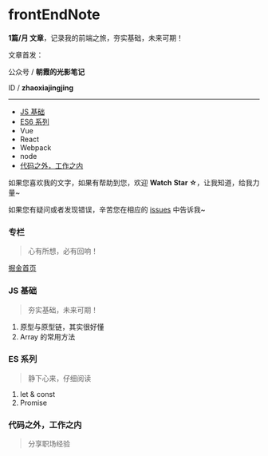 # frontEndNote
**1篇/月 文章**，记录我的前端之旅，夯实基础，未来可期！

文章首发：

公众号 / **朝霞的光影笔记**

ID / **zhaoxiajingjing**


----


- [JS 基础](https://github.com/jingzhaoxia/frontEndNote/blob/master/README.md#js-基础 "夯实基础，未来可期！")
- [ES6 系列](https://github.com/jingzhaoxia/frontEndNote/blob/master/README.md#es-系列 "静下心来，仔细阅读")
- Vue
- React 
- Webpack
- node
- [代码之外，工作之内](https://github.com/jingzhaoxia/frontEndNote/blob/master/README.md#代码之外工作之内 "分享职场经验")

如果您喜欢我的文字，如果有帮助到您，欢迎 **Watch** **Star ☆**，让我知道，给我力量~

如果您有疑问或者发现错误，辛苦您在相应的 [issues](https://github.com/jingzhaoxia/frontEndNote/issues "issues") 中告诉我~

### 专栏
> 心有所想，必有回响！

[掘金首页](https://juejin.im/user/5d6be0caf265da03e83b852b/posts "心有所想，必有回响！")

### JS 基础
> 夯实基础，未来可期！

1. 原型与原型链，其实很好懂
1. Array 的常用方法

### ES 系列
> 静下心来，仔细阅读

1. let & const
1. Promise

### 代码之外，工作之内
> 分享职场经验




